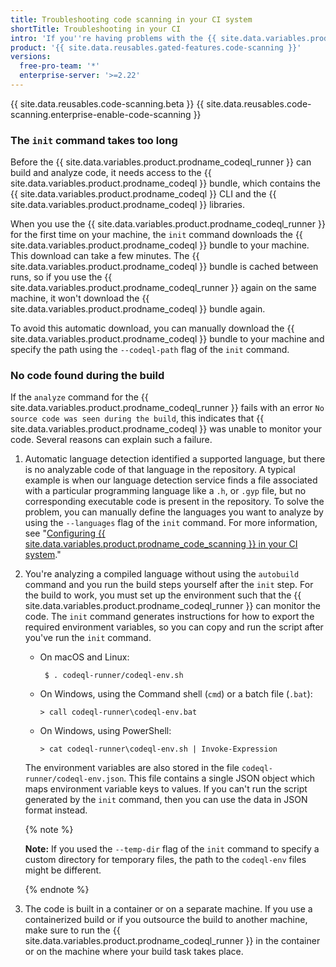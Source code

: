 ```yaml
---
title: Troubleshooting code scanning in your CI system
shortTitle: Troubleshooting in your CI
intro: 'If you''re having problems with the {{ site.data.variables.product.prodname_codeql_runner }}, you can troubleshoot by using these tips.'
product: '{{ site.data.reusables.gated-features.code-scanning }}'
versions:
  free-pro-team: '*'
  enterprise-server: '>=2.22'
---
```


{{ site.data.reusables.code-scanning.beta }}
{{ site.data.reusables.code-scanning.enterprise-enable-code-scanning }}

### The `init` command takes too long

Before the {{ site.data.variables.product.prodname_codeql_runner }} can build and analyze code, it needs access to the {{ site.data.variables.product.prodname_codeql }} bundle, which contains the {{ site.data.variables.product.prodname_codeql }} CLI and the {{ site.data.variables.product.prodname_codeql }} libraries.

When you use the {{ site.data.variables.product.prodname_codeql_runner }} for the first time on your machine, the `init` command downloads the {{ site.data.variables.product.prodname_codeql }} bundle to your machine. This download can take a few minutes.
The {{ site.data.variables.product.prodname_codeql }} bundle is cached between runs, so if you use the {{ site.data.variables.product.prodname_codeql_runner }} again on the same machine, it won't download the {{ site.data.variables.product.prodname_codeql }} bundle again.

To avoid this automatic download, you can manually download the {{ site.data.variables.product.prodname_codeql }} bundle to your machine and specify the path using the `--codeql-path` flag of the `init` command.

### No code found during the build

If the `analyze` command for the {{ site.data.variables.product.prodname_codeql_runner }} fails with an error `No source code was seen during the build`, this indicates that {{ site.data.variables.product.prodname_codeql }} was unable to monitor your code. Several reasons can explain such a failure.

1. Automatic language detection identified a supported language, but there is no analyzable code of that language in the repository. A typical example is when our language detection service finds a file associated with a particular programming language like a `.h`, or `.gyp` file, but no corresponding executable code is present in the repository. To solve the problem, you can manually define the languages you want to analyze by using the `--languages` flag of the `init` command. For more information, see "[Configuring {{ site.data.variables.product.prodname_code_scanning }} in your CI system](/github/finding-security-vulnerabilities-and-errors-in-your-code/configuring-code-scanning-in-your-ci-system)."

1. You're analyzing a compiled language without using the `autobuild` command and you run the build steps yourself after the `init` step. For the build to work, you must set up the environment such that the {{ site.data.variables.product.prodname_codeql_runner }} can monitor the code. The `init` command generates instructions for how to export the required environment variables, so you can copy and run the script after you've run the `init` command.
   - On macOS and Linux:
     ```shell
      $ . codeql-runner/codeql-env.sh
     ```
   - On Windows, using the Command shell (`cmd`) or a batch file (`.bat`):
     ```shell
     > call codeql-runner\codeql-env.bat
     ```
   - On Windows, using PowerShell:
     ```shell
     > cat codeql-runner\codeql-env.sh | Invoke-Expression
     ```

   The environment variables are also stored in the file `codeql-runner/codeql-env.json`. This file contains a single JSON object which maps environment variable keys to values. If you can't run the script generated by the `init` command, then you can use the data in JSON format instead.

   {% note %}

   **Note:** If you used the `--temp-dir` flag of the `init` command to specify a custom directory for temporary files, the path to the `codeql-env` files might be different.

   {% endnote %}

1. The code is built in a container or on a separate machine. If you use a containerized build or if you outsource the build to another machine, make sure to run the {{ site.data.variables.product.prodname_codeql_runner }} in the container or on the machine where your build task takes place.
